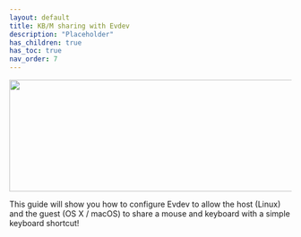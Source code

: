 ```yaml
---
layout: default
title: KB/M sharing with Evdev
description: "Placeholder"
has_children: true
has_toc: true
nav_order: 7
---
```


<p align="center">
  <img width="650" height="200" src="../../../assets/HeaderEvdevKBM.png">
</p>

This guide will show you how to configure Evdev to allow the host (Linux) and the guest (OS X / macOS) to share a mouse and keyboard with a simple keyboard shortcut!
